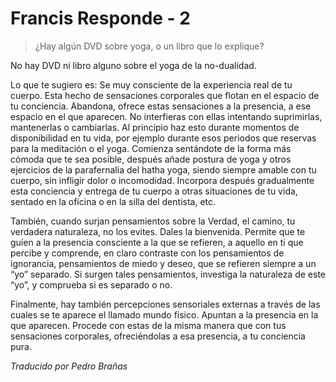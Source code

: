 # Francis Responde - 2

>¿Hay algún DVD sobre yoga, o un libro que lo explique?

No hay DVD ni libro alguno sobre el yoga de la no-dualidad.

Lo que te sugiero es: Se muy consciente de la experiencia real de tu cuerpo. Esta hecho de sensaciones corporales que flotan en el espacio de tu conciencia. Abandona, ofrece estas sensaciones a la presencia, a ese espacio en el que aparecen. No interfieras con ellas intentando suprimirlas, mantenerlas o cambiarlas. Al principio haz esto durante momentos de disponibilidad en tu vida, por ejemplo durante esos periodos que reservas para la meditación o el yoga. Comienza sentándote de la forma más cómoda que te sea posible, después añade postura de yoga y otros ejercicios de la parafernalia del hatha yoga, siendo siempre amable con tu cuerpo, sin infligir dolor o incomodidad. Incorpora después gradualmente esta conciencia y entrega de tu cuerpo a otras situaciones de tu vida, sentado en la oficina o en la silla del dentista, etc.

También, cuando surjan pensamientos sobre la Verdad, el camino, tu verdadera naturaleza, no los evites. Dales la bienvenida. Permite que te guíen a la presencia consciente a la que se refieren, a aquello en ti que percibe y comprende, en claro contraste con los pensamientos de ignorancia, pensamientos de miedo y deseo, que se refieren siempre a un “yo” separado. Si surgen tales pensamientos, investiga la naturaleza de este “yo”, y comprueba si es separado o no.

Finalmente, hay también percepciones sensoriales externas a través de las cuales se te aparece el llamado mundo físico. Apuntan a la presencia en la que aparecen. Procede con estas de la misma manera que con tus sensaciones corporales, ofreciéndolas a esa presencia, a tu conciencia pura.

_Traducido por Pedro Brañas_